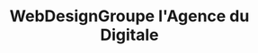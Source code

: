 ---
title: WebDesignGroupe l'Agence du Digitale
menu: Accueil
onpage_menu: true
body_classes: "modular header-image fullwidth"

content:
    items: '@self.modular'
    order:
         custom:
            - _callout
            - _achievements            
            - _portfolio
            - _presentation
            - _contact
            - _blog            
            - _offer            
            - _references
            - _team
---